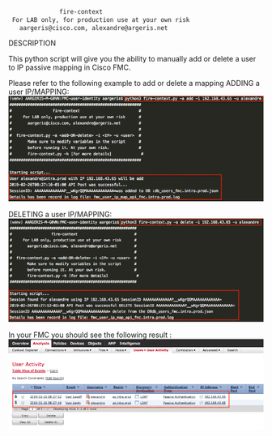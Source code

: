 
                  fire-context                          
     For LAB only, for production use at your own risk      
       aargeris@cisco.com, alexandre@argeris.net        
  
  DESCRIPTION
  
  This python script will give you the ability to manually add or delete a user to IP passive mapping in Cisco FMC.
  
  Please refer to the following example to add or delete a mapping
  ADDING a user IP/MAPPING:
![image](https://github.com/tekgourou/Cisco-FMC-API-user-context/blob/master/screenshot-fire-context-add-user-mapping.png)

  DELETING a user IP/MAPPING:
![image](https://github.com/tekgourou/Cisco-FMC-API-user-context/blob/master/screenshot-fire-context-delete-user-mapping.png)
  
  In your FMC you should see the following result :
![image](https://github.com/tekgourou/Cisco-FMC-API-user-context/blob/master/screenshot-FMC.png)
